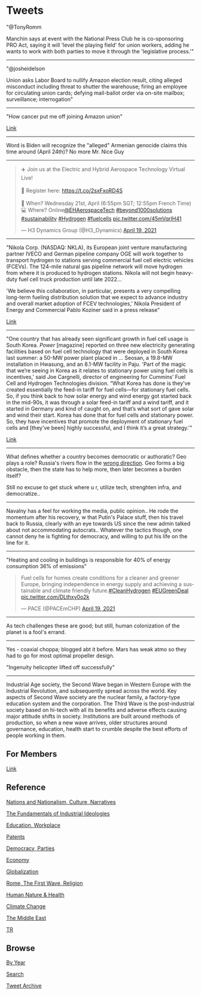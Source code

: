 # Tweets

"@TonyRomm

Manchin says at event with the National Press Club he is co-sponsoring
PRO Act, saying it will 'level the playing field' for union workers,
adding he wants to work with both parties to move it through the
'legislative process.'"

---

"@josheidelson

Union asks Labor Board to nullify Amazon election result, citing
alleged misconduct including threat to shutter the warehouse; firing
an employee for circulating union cards; defying mail-ballot order via
on-site mailbox; surveillance; interrogation"

---

"How cancer put me off joining Amazon union"

[Link](https://www.bbc.com/news/technology-56742772)

---

Word is Biden will recognize the "alleged" Armenian genocide claims
this time around (April 24th)? No more Mr. Nice Guy 

---

<blockquote width="200" class="twitter-tweet"><p lang="en" dir="ltr">✈️ Join us at the Electric and Hybrid Aerospace Technology Virtual Live! <br><br>📍 Register here: <a href="https://t.co/2sxFxoRD4S">https://t.co/2sxFxoRD4S</a><br><br>📅 When? Wednesday 21st, April (6:55pm SGT; 12:55pm French Time)<br>💻 Where? Online<a href="https://twitter.com/EHAerospaceTech?ref_src=twsrc%5Etfw">@EHAerospaceTech</a> <a href="https://twitter.com/hashtag/beyond1000solutions?src=hash&amp;ref_src=twsrc%5Etfw">#beyond1000solutions</a> <a href="https://twitter.com/hashtag/sustainability?src=hash&amp;ref_src=twsrc%5Etfw">#sustainability</a> <a href="https://twitter.com/hashtag/Hydrogen?src=hash&amp;ref_src=twsrc%5Etfw">#Hydrogen</a> <a href="https://twitter.com/hashtag/fuelcells?src=hash&amp;ref_src=twsrc%5Etfw">#fuelcells</a> <a href="https://t.co/45mVqrlH41">pic.twitter.com/45mVqrlH41</a></p>&mdash; H3 Dynamics Group (@H3_Dynamics) <a href="https://twitter.com/H3_Dynamics/status/1384091908142628873?ref_src=twsrc%5Etfw">April 19, 2021</a></blockquote> <script async src="https://platform.twitter.com/widgets.js" charset="utf-8"></script>

---

"Nikola Corp. (NASDAQ: NKLA), its European joint venture manufacturing
partner IVECO and German pipeline company OGE will work together to
transport hydrogen to stations serving commercial fuel cell electric
vehicles (FCEVs). The 124-mile natural gas pipeline network will move
hydrogen from where it is produced to hydrogen stations. Nikola will
not begin heavy-duty fuel cell truck production until late 2022...

'We believe this collaboration, in particular, presents a very
compelling long-term fueling distribution solution that we expect to
advance industry and overall market adoption of FCEV technologies,'
Nikola President of Energy and Commercial Pablo Koziner said in a
press release"

[Link](https://www.freightwaves.com/news/nikola-finds-hydrogen-distributor-for-future-european-fuel-cell-trucks)

---

"One country that has already seen significant growth in fuel cell
usage is South Korea. *Power* [magazine] reported on three new
electricity generating facilities based on fuel cell technology that
were deployed in South Korea last summer: a 50-MW power plant placed
in ...  Seosan, a 19.8-MW installation in Hwasung, and an 8.1-MW
facility in Paju. 'Part of the magic that we’re seeing in Korea as it
relates to stationary power using fuel cells is incentives,' said Joe
Cargnelli, director of engineering for Cummins’ Fuel Cell and Hydrogen
Technologies division. “What Korea has done is they’ve created
essentially the feed-in tariff for fuel cells—for stationary fuel
cells. So, if you think back to how solar energy and wind energy got
started back in the mid-90s, it was through a solar feed-in tariff and
a wind tariff, and it started in Germany and kind of caught on, and
that’s what sort of gave solar and wind their start. Korea has done
that for fuel cells and stationary power. So, they have incentives
that promote the deployment of stationary fuel cells and [they’ve
been] highly successful, and I think it’s a great strategy.'"

[Link](https://www.powermag.com/whats-been-holding-hydrogen-fuel-cells-back-and-how-to-change-that/)

---

What defines whether a country becomes democratic or authoratic? Geo
plays a role? Russia's rivers flow in the [wrong direction](2017/07/the-next-decade-friedman.md#rurivers).
Geo forms a big obstacle, then the state has to help more, then
later becomes a burden itself?

Still no excuse to get stuck where u r, utilize tech, strenghten infra, and
democratize.. 

---

Navalny has a feel for working the media, public opinion.. He rode the
momentum after his recovery, w that Putin's Palace stuff, then his
travel back to Russia, clearly with an eye towards US since the new
admin talked about not accommodating autocrats.. Whatever the tactics
though, one cannot deny he is fighting for democracy, and willing to
put his life on the line for it.

---

"Heating and cooling in buildings is responsible for 40% of energy consumption
36% of emissions"

<blockquote class="twitter-tweet"><p lang="en" dir="ltr">Fuel cells for homes create conditions for a cleaner and greener Europe, bringing independence in energy supply and achieving a sustainable and climate friendly future.<a href="https://twitter.com/hashtag/CleanHydrogen?src=hash&amp;ref_src=twsrc%5Etfw">#CleanHydrogen</a> <a href="https://twitter.com/hashtag/EUGreenDeal?src=hash&amp;ref_src=twsrc%5Etfw">#EUGreenDeal</a> <a href="https://t.co/DLthxy0o2k">pic.twitter.com/DLthxy0o2k</a></p>&mdash; PACE (@PACEmCHP) <a href="https://twitter.com/PACEmCHP/status/1384152718910967809?ref_src=twsrc%5Etfw">April 19, 2021</a></blockquote> <script async src="https://platform.twitter.com/widgets.js" charset="utf-8"></script>

---

As tech challenges these are good; but still, human colonization of
the planet is a fool's errand.

---

Yes - coaxial choppa; blogged abt it before. Mars has weak atmo so
they had to go for most optimal propeller design.

"Ingenuity helicopter lifted off successfully"

---

Industrial Age society, the Second Wave began in Western Europe with
the Industrial Revolution, and subsequently spread across the
world. Key aspects of Second Wave society are the nuclear family, a
factory-type education system and the corporation. The Third Wave is
the post-industrial society based on hi-tech with all its benefits and
adverse effects causing major attitude shifts in society. Institutions
are built around methods of production, so when a new wave arrives,
older structures around governance, education, health start to crumble
despite the best efforts of people working in them.

## For Members

[Link](https://thirdwave-members.herokuapp.com)

## Reference

[Nations and Nationalism, Culture, Narratives](/2013/02/nations-and-nationalism.md)

[The Fundamentals of Industrial Ideologies](/2011/04/fundamentals-of-industrial-ideologies.md)

[Education, Workplace](2017/09/education-workplace.md)

[Patents](/2018/09/patents.md)

[Democracy, Parties](/2016/11/democracy.md)

[Economy](/2018/05/economy.md)

[Globalization](/2018/09/globalization.md)

[Rome, The First Wave, Religion](/2017/12/rome.md)

[Human Nature & Health](/2020/07/human-nature.md)

[Climate Change](/2018/12/climate.md)

[The Middle East](/2019/07/middleeast.md)

[TR](../tr)

## Browse

[By Year](years.md)

[Search](search.html)

[Tweet Archive](/tweets/README.md)



